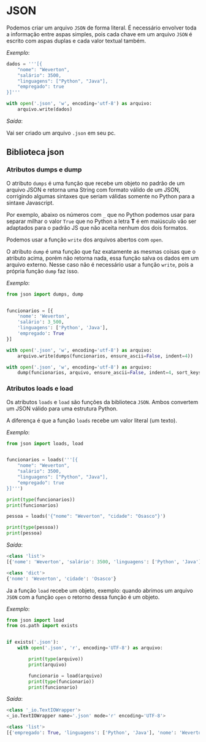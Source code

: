 # JSON

Podemos criar um arquivo `JSON` de forma literal.
É necessário envolver toda a informação entre aspas simples, pois cada chave em um arquivo `JSON` é escrito com aspas duplas e cada valor textual também.

*Exemplo*:
~~~python
dados = '''[{
    "nome": "Weverton",
    "salário": 3500,
    "linguagens": ["Python", "Java"],
    "empregado": true
}]'''

with open('.json', 'w', encoding='utf-8') as arquivo:
    arquivo.write(dados)
~~~

*Saída*:

Vai ser criado um arquivo `.json` em seu pc.

## Biblioteca json

### Atributos dumps e dump

O atributo `dumps` é uma função que recebe um objeto no padrão de um arquivo JSON e retorna uma String com formato válido de um JSON, corrigindo algumas sintaxes que seriam válidas somente no Python para a sintaxe Javascript.

Por exemplo, abaixo os números com `_` que no Python podemos usar para separar milhar o valor `True` que no Python a letra **T** é em maiúsculo vão ser adaptados para o padrão JS que não aceita nenhum dos dois formatos.

Podemos usar a função `write` dos arquivos abertos com `open`.

O atributo `dump` é uma função que faz exatamente as mesmas coisas que o atributo acima, porém não retorna nada, essa função salva os dados em um arquivo externo. Nesse caso não é necessário usar a função `write`, pois a própria função `dump` faz isso.

*Exemplo*:
~~~python
from json import dumps, dump


funcionarios = [{
    'nome': 'Weverton',
    'salário': 3_500,
    'linguagens': ['Python', 'Java'],
    'empregado': True
}]

with open('.json', 'w', encoding='utf-8') as arquivo:
    arquivo.write(dumps(funcionarios, ensure_ascii=False, indent=4))

with open('.json', 'w', encoding='utf-8') as arquivo:
    dump(funcionarios, arquivo, ensure_ascii=False, indent=4, sort_keys=True)
~~~

### Atributos loads e load


Os atributos `loads` e `load` são funções da biblioteca `JSON`.
Ambos convertem um JSON válido para uma estrutura Python.

A diferença é que a função `loads` recebe um valor literal (um texto).

*Exemplo*:
~~~python
from json import loads, load


funcionarios = loads('''[{
    "nome": "Weverton",
    "salário": 3500,
    "linguagens": ["Python", "Java"],
    "empregado": true
}]''')

print(type(funcionarios))
print(funcionarios)

pessoa = loads('{"nome": "Weverton", "cidade": "Osasco"}')

print(type(pessoa))
print(pessoa)
~~~

*Saída*:
~~~python
<class 'list'>
[{'nome': 'Weverton', 'salário': 3500, 'linguagens': ['Python', 'Java'], 'empregado': True}]

<class 'dict'>
{'nome': 'Weverton', 'cidade': 'Osasco'}
~~~

Ja a função `load` recebe um objeto, exemplo: quando abrimos um arquivo `JSON` com a função `open` o retorno dessa função é um objeto.

*Exemplo*:
~~~python
from json import load
from os.path import exists


if exists('.json'):
    with open('.json', 'r', encoding='UTF-8') as arquivo:

        print(type(arquivo))
        print(arquivo)

        funcionario = load(arquivo)
        print(type(funcionario))
        print(funcionario)
~~~

*Saída*:
~~~python
<class '_io.TextIOWrapper'>
<_io.TextIOWrapper name='.json' mode='r' encoding='UTF-8'>

<class 'list'>
[{'empregado': True, 'linguagens': ['Python', 'Java'], 'nome': 'Weverton', 'salário': 3500}]
~~~